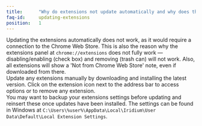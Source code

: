 ```yaml
---
title:		"Why do extensions not update automatically and why does the extension panel not fully work?"
faq-id:		updating-extensions
position:	1
---
```

Updating the extensions automatically does not work, as it would require a connection to the Chrome Web Store. 
This is also the reason why the extensions panel at ```chrome://extensions``` does not fully work — disabling/enabling (check box) and removing (trash can) will not work. 
Also, all extensions will show a 'Not from Chrome Web Store' note, even if downloaded from there.   
Update any extensions manually by downloading and installing the latest version. Click on the extension icon next to the address bar to access options or to remove any extension.     
You may want to backup your extensions settings before updating and reinsert these once updates have been installed. 
The settings can be found in Windows at ```C:\Users\%user%\AppData\Local\Iridium\User Data\Default\Local Extension Settings```.